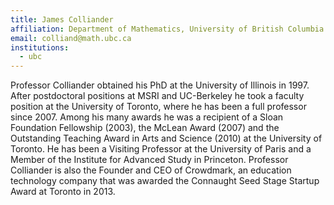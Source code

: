 ```yaml
---
title: James Colliander
affiliation: Department of Mathematics, University of British Columbia
email: colliand@math.ubc.ca
institutions:
  - ubc
---
```

Professor Colliander obtained his PhD at the University of Illinois in 1997. After postdoctoral positions at MSRI and UC-Berkeley he took a faculty position at the University of Toronto, where he has been a full professor since 2007. Among his many awards he was a recipient of a Sloan Foundation Fellowship (2003), the McLean Award (2007) and the Outstanding Teaching Award in Arts and Science (2010) at the University of Toronto. He has been a Visiting Professor at the University of Paris and a Member of the Institute for Advanced Study in Princeton. Professor Colliander is also the Founder and CEO of Crowdmark, an education technology company that was awarded the Connaught Seed Stage Startup Award at Toronto in 2013.
